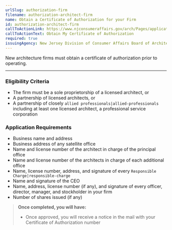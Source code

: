 ```yaml
---
urlSlug: authorization-firm
filename: authorization-architect-firm
name: Obtain a Certificate of Authorization for your Firm
id: authorization-architect-firm
callToActionLink: https://www.njconsumeraffairs.gov/arch/Pages/applications.aspx
callToActionText: Obtain My Certificate of Authorization
required: true
issuingAgency: New Jersey Division of Consumer Affairs Board of Architects
---
```

New architecture firms must obtain a certificate of authorization prior to operating.

- - -

### Eligibility Criteria

* The firm must be a sole proprietorship of a licensed architect, or
* A partnership of licensed architects, or
* A partnership of closely `allied professionals|allied-professionals` including at least one licensed architect, a professional service corporation

### Application Requirements

* Business name and address
* Business address of any satellite office
* Name and license number of the architect in charge of the principal office
* Name and license number of the architects in charge of each additional office
* Name, license number, address, and signature of every `Responsible Charge|responsible-charge` 
* Name and signature of the CEO
* Name, address, license number (if any), and signature of every officer, director, manager, and stockholder in your firm
* Number of shares issued (if any)

> **Once completed, you will have:**
>
> * Once approved, you will receive a notice in the mail with your Certificate of Authorization number